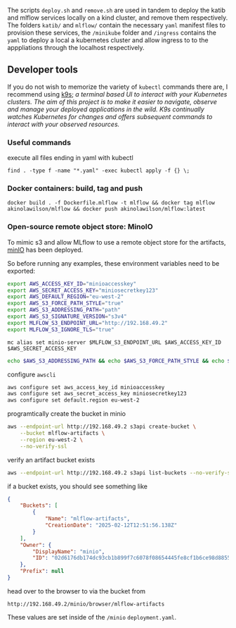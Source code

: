 The scripts `deploy.sh` and `remove.sh` are used in tandem to deploy the katib and mlflow services locally on a kind cluster, and remove them respectively. The folders `katib/` and `mlflow/` contain the necessary `yaml` manifest files to provision these services, the `/minikube` folder and `/ingress` contains the `yaml` to deploy a local a kubernetes cluster and  allow ingress to to the apppliations through the localhost respectively. 


## Developer tools

If you do not wish to memorize the variety of `kubectl` commands there are, I recommend using [k9s](https://k9scli.io/); *a terminal based UI to interact with your Kubernetes clusters. The aim of this project is to make it easier to navigate, observe and manage your deployed applications in the wild. K9s continually watches Kubernetes for changes and offers subsequent commands to interact with your observed resources.*


### Useful commands 

execute all files ending in yaml with kubectl 
```
find . -type f -name "*.yaml" -exec kubectl apply -f {} \;
```

### Docker containers: build, tag and push 

```
docker build . -f Dockerfile.mlflow -t mlflow && docker tag mlflow akinolawilson/mlflow && docker push akinolawilson/mlflow:latest
```

### Open-source remote object store: MinoIO
To mimic s3 and allow MLflow to use a remote object store for the artifacts, [minIO](https://min.io/) has been deployed.

So before running any examples, these environment variables need to be exported: 
```bash
export AWS_ACCESS_KEY_ID="minioaccesskey"
export AWS_SECRET_ACCESS_KEY="miniosecretkey123"
export AWS_DEFAULT_REGION="eu-west-2"
export AWS_S3_FORCE_PATH_STYLE="true"
export AWS_S3_ADDRESSING_PATH="path"
export AWS_S3_SIGNATURE_VERSION="s3v4"
export MLFLOW_S3_ENDPOINT_URL="http://192.168.49.2"
export MLFLOW_S3_IGNORE_TLS="true"


```

```
mc alias set minio-server $MLFLOW_S3_ENDPOINT_URL $AWS_ACCESS_KEY_ID $AWS_SECRET_ACCESS_KEY
```

```bash
echo $AWS_S3_ADDRESSING_PATH && echo $AWS_S3_FORCE_PATH_STYLE && echo $AWS_ACCESS_KEY_ID && echo $AWS_SECRET_ACCESS_KEY && echo $AWS_DEFAULT_REGION && echo $MLFLOW_S3_ENDPOINT_URL && echo $MLFLOW_S3_IGNORE_TLS
```

configure `awscli` 
```bash
aws configure set aws_access_key_id minioaccesskey
aws configure set aws_secret_access_key miniosecretkey123
aws configure set default.region eu-west-2
```

programtically create the bucket in minio
```bash 
aws --endpoint-url http://192.168.49.2 s3api create-bucket \
    --bucket mlflow-artifacts \
    --region eu-west-2 \
    --no-verify-ssl
```

verify an artifact bucket exists
```bash
aws --endpoint-url http://192.168.49.2 s3api list-buckets --no-verify-ssl --region eu-west-2
```
if a bucket exists, you should see something like 
```json
{
    "Buckets": [
        {
            "Name": "mlflow-artifacts",
            "CreationDate": "2025-02-12T12:51:56.138Z"
        }
    ],
    "Owner": {
        "DisplayName": "minio",
        "ID": "02d6176db174dc93cb1b899f7c6078f08654445fe8cf1b6ce98d8855f66bdbf4"
    },
    "Prefix": null
}
```
head over to the browser to via the bucket from
```
http://192.168.49.2/minio/browser/mlflow-artifacts
```

These values are set inside of the `/minio` `deployment.yaml`.